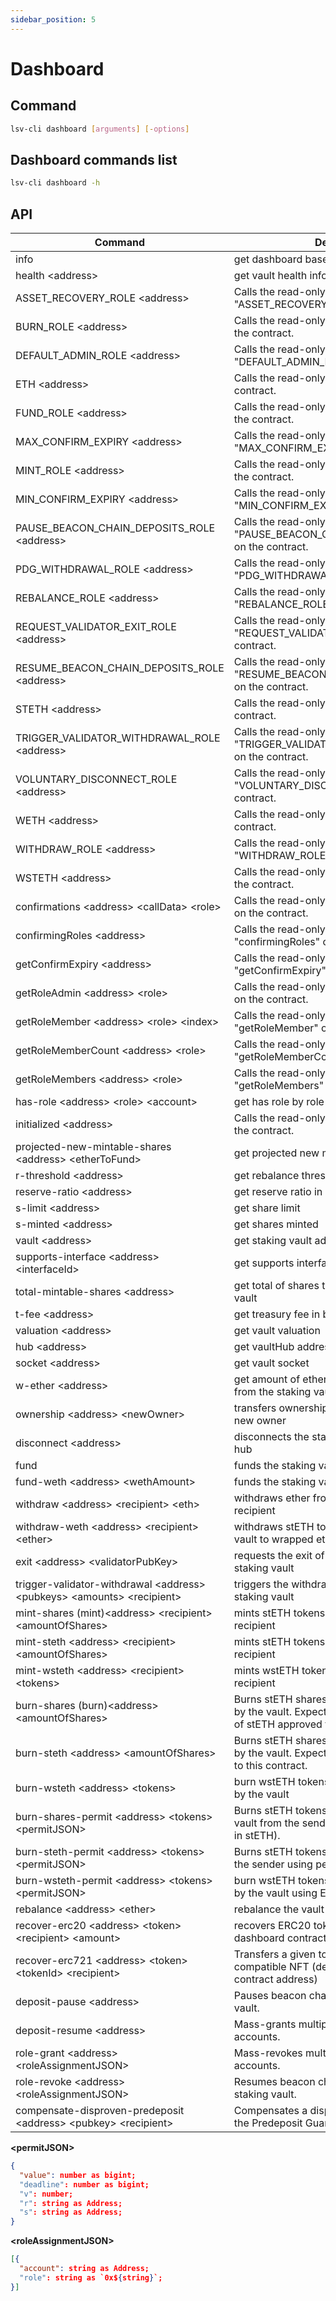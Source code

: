 ```yaml
---
sidebar_position: 5
---
```


# Dashboard

## Command

```bash
lsv-cli dashboard [arguments] [-options]
```

## Dashboard commands list

```bash
lsv-cli dashboard -h
```

## API

| Command                                                                    | Description                                                                                                             |
| -------------------------------------------------------------------------- | ----------------------------------------------------------------------------------------------------------------------- |
| info                                                                       | get dashboard base info                                                                                                 |
| health \<address>                                                          | get vault health info                                                                                                   |
| ASSET_RECOVERY_ROLE \<address>                                             | Calls the read-only function "ASSET_RECOVERY_ROLE" on the contract.                                                     |
| BURN_ROLE \<address>                                                       | Calls the read-only function "BURN_ROLE" on the contract.                                                               |
| DEFAULT_ADMIN_ROLE \<address>                                              | Calls the read-only function "DEFAULT_ADMIN_ROLE" on the contract.                                                      |
| ETH \<address>                                                             | Calls the read-only function "ETH" on the contract.                                                                     |
| FUND_ROLE \<address>                                                       | Calls the read-only function "FUND_ROLE" on the contract.                                                               |
| MAX_CONFIRM_EXPIRY \<address>                                              | Calls the read-only function "MAX_CONFIRM_EXPIRY" on the contract.                                                      |
| MINT_ROLE \<address>                                                       | Calls the read-only function "MINT_ROLE" on the contract.                                                               |
| MIN_CONFIRM_EXPIRY \<address>                                              | Calls the read-only function "MIN_CONFIRM_EXPIRY" on the contract.                                                      |
| PAUSE_BEACON_CHAIN_DEPOSITS_ROLE \<address>                                | Calls the read-only function "PAUSE_BEACON_CHAIN_DEPOSITS_ROLE" on the contract.                                        |
| PDG_WITHDRAWAL_ROLE \<address>                                             | Calls the read-only function "PDG_WITHDRAWAL_ROLE" on the contract.                                                     |
| REBALANCE_ROLE \<address>                                                  | Calls the read-only function "REBALANCE_ROLE" on the contract.                                                          |
| REQUEST_VALIDATOR_EXIT_ROLE \<address>                                     | Calls the read-only function "REQUEST_VALIDATOR_EXIT_ROLE" on the contract.                                             |
| RESUME_BEACON_CHAIN_DEPOSITS_ROLE \<address>                               | Calls the read-only function "RESUME_BEACON_CHAIN_DEPOSITS_ROLE" on the contract.                                       |
| STETH \<address>                                                           | Calls the read-only function "STETH" on the contract.                                                                   |
| TRIGGER_VALIDATOR_WITHDRAWAL_ROLE \<address>                               | Calls the read-only function "TRIGGER_VALIDATOR_WITHDRAWAL_ROLE" on the contract.                                       |
| VOLUNTARY_DISCONNECT_ROLE \<address>                                       | Calls the read-only function "VOLUNTARY_DISCONNECT_ROLE" on the contract.                                               |
| WETH \<address>                                                            | Calls the read-only function "WETH" on the contract.                                                                    |
| WITHDRAW_ROLE \<address>                                                   | Calls the read-only function "WITHDRAW_ROLE" on the contract.                                                           |
| WSTETH \<address>                                                          | Calls the read-only function "WSTETH" on the contract.                                                                  |
| confirmations \<address> \<callData> \<role>                               | Calls the read-only function "confirmations" on the contract.                                                           |
| confirmingRoles \<address>                                                 | Calls the read-only function "confirmingRoles" on the contract.                                                         |
| getConfirmExpiry \<address>                                                | Calls the read-only function "getConfirmExpiry" on the contract.                                                        |
| getRoleAdmin \<address> \<role>                                            | Calls the read-only function "getRoleAdmin" on the contract.                                                            |
| getRoleMember \<address> \<role> \<index>                                  | Calls the read-only function "getRoleMember" on the contract.                                                           |
| getRoleMemberCount \<address> \<role>                                      | Calls the read-only function "getRoleMemberCount" on the contract.                                                      |
| getRoleMembers \<address> \<role>                                          | Calls the read-only function "getRoleMembers" on the contract.                                                          |
| has-role \<address> \<role> \<account>                                     | get has role by role and account                                                                                        |
| initialized \<address>                                                     | Calls the read-only function "initialized" on the contract.                                                             |
| projected-new-mintable-shares \<address> \<etherToFund>                    | get projected new mintable shares                                                                                       |
| r-threshold \<address>                                                     | get rebalance threshold in basis points                                                                                 |
| reserve-ratio \<address>                                                   | get reserve ratio in basis points                                                                                       |
| s-limit \<address>                                                         | get share limit                                                                                                         |
| s-minted \<address>                                                        | get shares minted                                                                                                       |
| vault \<address>                                                           | get staking vault address                                                                                               |
| supports-interface \<address> \<interfaceId>                               | get supports interface by id                                                                                            |
| total-mintable-shares \<address>                                           | get total of shares that can be minted on the vault                                                                     |
| t-fee \<address>                                                           | get treasury fee in basis points                                                                                        |
| valuation \<address>                                                       | get vault valuation                                                                                                     |
| hub \<address>                                                             | get vaultHub address                                                                                                    |
| socket \<address>                                                          | get vault socket                                                                                                        |
| w-ether \<address>                                                         | get amount of ether that can be withdrawn from the staking vault                                                        |
| ownership \<address> \<newOwner>                                           | transfers ownership of the staking vault to a new owner                                                                 |
| disconnect \<address>                                                      | disconnects the staking vault from the vault hub                                                                        |
| fund                                                                       | funds the staking vault with ether                                                                                      |
| fund-weth \<address> \<wethAmount>                                         | funds the staking vault with wrapped ether                                                                              |
| withdraw \<address> \<recipient> \<eth>                                    | withdraws ether from the staking vault to a recipient                                                                   |
| withdraw-weth \<address> \<recipient> \<ether>                             | withdraws stETH tokens from the staking vault to wrapped ether                                                          |
| exit \<address> \<validatorPubKey>                                         | requests the exit of a validator from the staking vault                                                                 |
| trigger-validator-withdrawal \<address> \<pubkeys> \<amounts> \<recipient> | triggers the withdrawal of a validator from the staking vault                                                           |
| mint-shares (mint)\<address> \<recipient> \<amountOfShares>                | mints stETH tokens backed by the vault to a recipient                                                                   |
| mint-steth \<address> \<recipient> \<amountOfShares>                       | mints stETH tokens backed by the vault to a recipient                                                                   |
| mint-wsteth \<address> \<recipient> \<tokens>                              | mints wstETH tokens backed by the vault to a recipient                                                                  |
| burn-shares (burn)\<address> \<amountOfShares>                             | Burns stETH shares from the sender backed by the vault. Expects corresponding amount of stETH approved to this contract |
| burn-steth \<address> \<amountOfShares>                                    | Burns stETH shares from the sender backed by the vault. Expects stETH amount approved to this contract.                 |
| burn-wsteth \<address> \<tokens>                                           | burn wstETH tokens from the sender backed by the vault                                                                  |
| burn-shares-permit \<address> \<tokens> \<permitJSON>                      | Burns stETH tokens (in shares) backed by the vault from the sender using permit (with value in stETH).                  |
| burn-steth-permit \<address> \<tokens> \<permitJSON>                       | Burns stETH tokens backed by the vault from the sender using permit.                                                    |
| burn-wsteth-permit \<address> \<tokens> \<permitJSON>                      | burn wstETH tokens from the sender backed by the vault using EIP-2612 Permit                                            |
| rebalance \<address> \<ether>                                              | rebalance the vault by transferring ether                                                                               |
| recover-erc20 \<address> \<token> \<recipient> \<amount>                   | recovers ERC20 tokens or ether from the dashboard contract to sender                                                    |
| recover-erc721 \<address> \<token> \<tokenId> \<recipient>                 | Transfers a given token_id of an ERC721-compatible NFT (defined by the token contract address)                          |
| deposit-pause \<address>                                                   | Pauses beacon chain deposits on the staking vault.                                                                      |
| deposit-resume \<address>                                                  | Mass-grants multiple roles to multiple accounts.                                                                        |
| role-grant \<address> \<roleAssignmentJSON>                                | Mass-revokes multiple roles from multiple accounts.                                                                     |
| role-revoke \<address> \<roleAssignmentJSON>                               | Resumes beacon chain deposits on the staking vault.                                                                     |
| compensate-disproven-predeposit \<address> \<pubkey> \<recipient>          | Compensates a disproven predeposit from the Predeposit Guarantee contract.                                              |

**\<permitJSON>**

```json
{
  "value": number as bigint;
  "deadline": number as bigint;
  "v": number;
  "r": string as Address;
  "s": string as Address;
}
```

**\<roleAssignmentJSON>**

```json
[{
  "account": string as Address;
  "role": string as `0x${string}`;
}]
```
